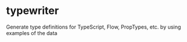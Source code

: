 # typewriter
Generate type definitions for TypeScript, Flow, PropTypes, etc. by using examples of the data
